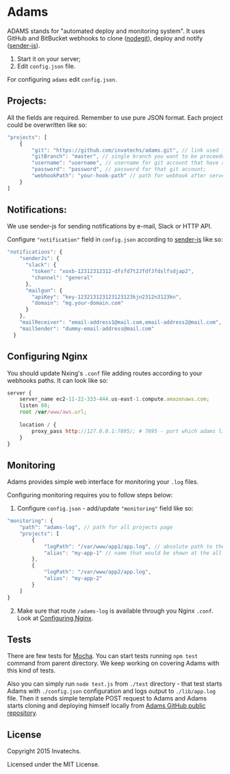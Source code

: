# Adams
ADAMS stands for "automated deploy and monitoring system". 
It uses GitHub and BitBucket webhooks to clone ([nodegit](https://www.npmjs.com/package/nodegit)), deploy and notify ([sender-js](https://www.npmjs.com/package/sender-js)).

1. Start it on your server;
2. Edit `config.json` file.


For configuring `adams` edit `config.json`.

## Projects:

All the fields are required. Remember to use pure JSON format. Each project could be overwritten like so:

```js
"projects": [
    {
        "git": "https://github.com/invatechs/adams.git", // link used for clone project;
        "gitBranch": "master", // single branch you want to be proceeded;
        "username": "username", // username for git account that have at least read rights for git repository; you can specify empty username and password if current git account is publick; 
        "password": "password", // password for that git account;
        "webhookPath": "your-hook-path" // path for webhook after server DNS address, for example: you have your server running on `http://ec2-11-22-333-444.us-west-1.compute.amazonaws.com`, so you can create webhook `http://ec2-11-22-333-444.us-west-1.compute.amazonaws.com/your-hook-path`;
    }
]
```

## Notifications:

We use sender-js for sending notifications by e-mail, Slack or HTTP API.

Configure `"notification"` field in `config.json` according to [sender-js](https://www.npmjs.com/package/sender-js) like so:

```js
"notifications": {
    "senderJs": {
      "slack": {
        "token": "xoxb-12312312312-dfsfd7t2JfdfJfdslfsdjap2",
        "channel": "general"
      },
      "mailgun": {
        "apiKey": "key-123213123123123123kjn2312n3123kn",
        "domain": "mg.your-domain.com"
      }
    },
    "mailReceiver": "email-address1@mail.com,email-address2@mail.com",
    "mailSender": "dummy-email-address@mail.com"
  }
```


## <a name="configuring-nginx"></a>Configuring Nginx

You should update Nxing's `.conf` file adding routes according to your webhooks paths. It can look like so:
                                                                          
```js
server {
    server_name ec2-11-22-333-444.us-east-1.compute.amazonaws.com;
    listen 80;
    root /var/www/aws.url;
        
    location / {
        proxy_pass http://127.0.0.1:7895/; # 7895 - port which adams listens
    }
}
```
 

## Monitoring

Adams provides simple web interface for monitoring your `.log` files.

Configuring monitoring requires you to follow steps below:

1) Configure `config.json` - add/update `"monitoring"` field like so:
```js
"monitoring": {
    "path": "adams-log", // path for all projects page
    "projects": [
        {
            "logPath": "/var/www/app1/app.log", // absolute path to the .log file
            "alias": "my-app-1" // name that would be shown at the all projects page
        },
        {
            "logPath": "/var/www/app2/app.log",
            "alias": "my-app-2"
        }
    ]
}
```

2) Make sure that route `/adams-log` is available through you Nginx `.conf`. Look at [Configuring Nginx](#configuring-nginx).


## Tests
 
There are few tests for [Mocha](http://mochajs.org). 
You can start tests running `npm test` command from parent directory. 
We keep working on covering Adams with this kind of tests.

Also you can simply run `node test.js` from `./test` directory - that test starts Adams 
with `./config.json` configuration and logs output to `./lib/app.log` file. 
Then it sends simple template POST request to Adams and Adams starts cloning and 
deploying himself locally from [Adams GitHub public repository](https://github.com/invatechs/adams).


## License
Copyright 2015 Invatechs.

Licensed under the MIT License.